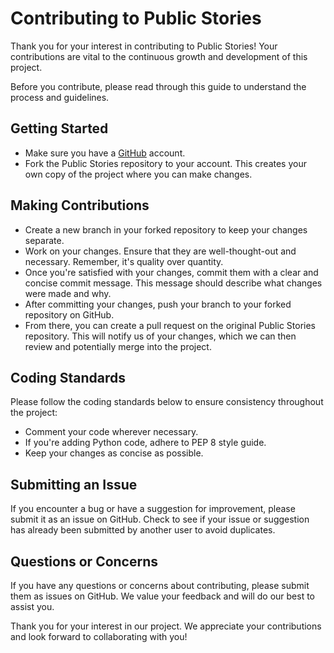 # Contributing to Public Stories

Thank you for your interest in contributing to Public Stories! Your contributions are vital to the continuous growth and development of this project.

Before you contribute, please read through this guide to understand the process and guidelines.

## Getting Started

- Make sure you have a [GitHub](https://github.com) account.
- Fork the Public Stories repository to your account. This creates your own copy of the project where you can make changes.

## Making Contributions

- Create a new branch in your forked repository to keep your changes separate.
- Work on your changes. Ensure that they are well-thought-out and necessary. Remember, it's quality over quantity.
- Once you're satisfied with your changes, commit them with a clear and concise commit message. This message should describe what changes were made and why.
- After committing your changes, push your branch to your forked repository on GitHub.
- From there, you can create a pull request on the original Public Stories repository. This will notify us of your changes, which we can then review and potentially merge into the project.

## Coding Standards

Please follow the coding standards below to ensure consistency throughout the project:

- Comment your code wherever necessary.
- If you're adding Python code, adhere to PEP 8 style guide.
- Keep your changes as concise as possible.

## Submitting an Issue

If you encounter a bug or have a suggestion for improvement, please submit it as an issue on GitHub. Check to see if your issue or suggestion has already been submitted by another user to avoid duplicates.

## Questions or Concerns

If you have any questions or concerns about contributing, please submit them as issues on GitHub. We value your feedback and will do our best to assist you.

Thank you for your interest in our project. We appreciate your contributions and look forward to collaborating with you!
